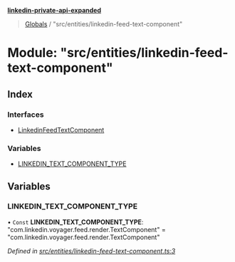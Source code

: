**[linkedin-private-api-expanded](../README.md)**

> [Globals](../globals.md) / "src/entities/linkedin-feed-text-component"

# Module: "src/entities/linkedin-feed-text-component"

## Index

### Interfaces

* [LinkedinFeedTextComponent](../interfaces/_src_entities_linkedin_feed_text_component_.linkedinfeedtextcomponent.md)

### Variables

* [LINKEDIN\_TEXT\_COMPONENT\_TYPE](_src_entities_linkedin_feed_text_component_.md#linkedin_text_component_type)

## Variables

### LINKEDIN\_TEXT\_COMPONENT\_TYPE

• `Const` **LINKEDIN\_TEXT\_COMPONENT\_TYPE**: \"com.linkedin.voyager.feed.render.TextComponent\" = "com.linkedin.voyager.feed.render.TextComponent"

*Defined in [src/entities/linkedin-feed-text-component.ts:3](https://github.com/khanhtranngoccva/linkedin-private-api/blob/e33dfd5/src/entities/linkedin-feed-text-component.ts#L3)*
